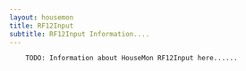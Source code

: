 ```yaml
---
layout: housemon
title: RF12Input
subtitle: RF12Input Information....
---
```


        TODO: Information about HouseMon RF12Input here......
